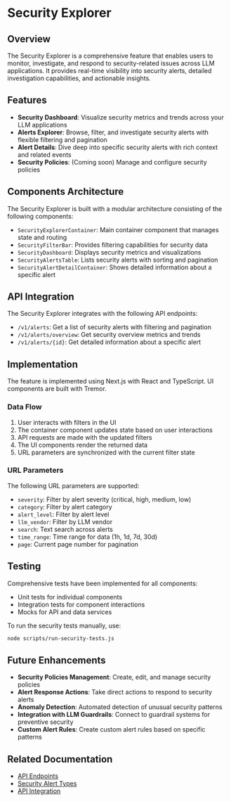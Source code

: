 # Security Explorer

## Overview

The Security Explorer is a comprehensive feature that enables users to monitor, investigate, and respond to security-related issues across LLM applications. It provides real-time visibility into security alerts, detailed investigation capabilities, and actionable insights.

## Features

- **Security Dashboard**: Visualize security metrics and trends across your LLM applications
- **Alerts Explorer**: Browse, filter, and investigate security alerts with flexible filtering and pagination
- **Alert Details**: Dive deep into specific security alerts with rich context and related events
- **Security Policies**: (Coming soon) Manage and configure security policies

## Components Architecture

The Security Explorer is built with a modular architecture consisting of the following components:

- `SecurityExplorerContainer`: Main container component that manages state and routing
- `SecurityFilterBar`: Provides filtering capabilities for security data
- `SecurityDashboard`: Displays security metrics and visualizations
- `SecurityAlertsTable`: Lists security alerts with sorting and pagination
- `SecurityAlertDetailContainer`: Shows detailed information about a specific alert

## API Integration

The Security Explorer integrates with the following API endpoints:

- `/v1/alerts`: Get a list of security alerts with filtering and pagination
- `/v1/alerts/overview`: Get security overview metrics and trends
- `/v1/alerts/{id}`: Get detailed information about a specific alert

## Implementation

The feature is implemented using Next.js with React and TypeScript. UI components are built with Tremor.

### Data Flow

1. User interacts with filters in the UI
2. The container component updates state based on user interactions
3. API requests are made with the updated filters
4. The UI components render the returned data
5. URL parameters are synchronized with the current filter state

### URL Parameters

The following URL parameters are supported:

- `severity`: Filter by alert severity (critical, high, medium, low)
- `category`: Filter by alert category
- `alert_level`: Filter by alert level
- `llm_vendor`: Filter by LLM vendor
- `search`: Text search across alerts
- `time_range`: Time range for data (1h, 1d, 7d, 30d)
- `page`: Current page number for pagination

## Testing

Comprehensive tests have been implemented for all components:

- Unit tests for individual components
- Integration tests for component interactions
- Mocks for API and data services

To run the security tests manually, use:

```bash
node scripts/run-security-tests.js
```

## Future Enhancements

- **Security Policies Management**: Create, edit, and manage security policies
- **Alert Response Actions**: Take direct actions to respond to security alerts
- **Anomaly Detection**: Automated detection of unusual security patterns
- **Integration with LLM Guardrails**: Connect to guardrail systems for preventive security
- **Custom Alert Rules**: Create custom alert rules based on specific patterns

## Related Documentation

- [API Endpoints](../lib/api-endpoints.ts)
- [Security Alert Types](./types)
- [API Integration](../lib/api.ts) 